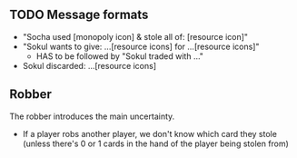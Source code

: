 
## TODO Message formats

* "Socha used [monopoly icon] & stole all of: [resource icon]"
* "Sokul wants to give: ...[resource icons] for ...[resource icons]" 
  * HAS to be followed by "Sokul traded with ..."
* Sokul discarded: ...[resource icons]


## Robber

The robber introduces the main uncertainty.

* If a player robs another player, we don't know which card they stole (unless there's 0 or 1 cards in the hand of the player being stolen from) 